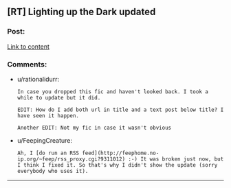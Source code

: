 ## [RT] Lighting up the Dark updated

### Post:

[Link to content](https://www.fanfiction.net/s/9311012/13/Lighting-Up-the-Dark)

### Comments:

- u/rationalidurr:
  ```
  In case you dropped this fic and haven't looked back. I took a while to update but it did.

  EDIT: How do I add both url in title and a text post below title? I have seen it happen.

  Another EDIT: Not my fic in case it wasn't obvious
  ```

- u/FeepingCreature:
  ```
  Ah, I [do run an RSS feed](http://feephome.no-ip.org/~feep/rss_proxy.cgi?9311012) :-) It was broken just now, but I think I fixed it. So that's why I didn't show the update (sorry everybody who uses it).
  ```

---

